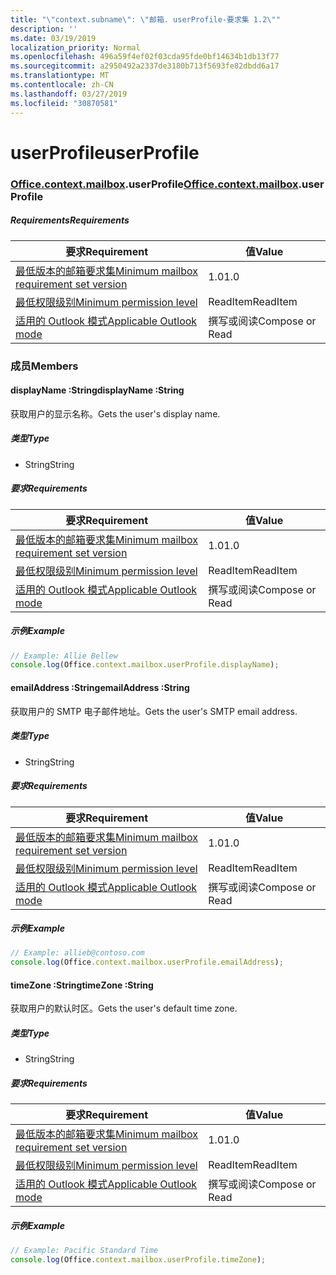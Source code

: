 ```yaml
---
title: "\"context.subname\": \"邮箱. userProfile-要求集 1.2\""
description: ''
ms.date: 03/19/2019
localization_priority: Normal
ms.openlocfilehash: 496a59f4ef02f03cda95fde0bf14634b1db13f77
ms.sourcegitcommit: a2950492a2337de3180b713f5693fe82dbdd6a17
ms.translationtype: MT
ms.contentlocale: zh-CN
ms.lasthandoff: 03/27/2019
ms.locfileid: "30870581"
---
```

# <a name="userprofile"></a><span data-ttu-id="a3eac-102">userProfile</span><span class="sxs-lookup"><span data-stu-id="a3eac-102">userProfile</span></span>

### <a name="officeofficemdcontextofficecontextmdmailboxofficecontextmailboxmduserprofile"></a><span data-ttu-id="a3eac-103">[Office](Office.md)[.context](Office.context.md)[.mailbox](Office.context.mailbox.md).userProfile</span><span class="sxs-lookup"><span data-stu-id="a3eac-103">[Office](Office.md)[.context](Office.context.md)[.mailbox](Office.context.mailbox.md).userProfile</span></span>

##### <a name="requirements"></a><span data-ttu-id="a3eac-104">Requirements</span><span class="sxs-lookup"><span data-stu-id="a3eac-104">Requirements</span></span>

|<span data-ttu-id="a3eac-105">要求</span><span class="sxs-lookup"><span data-stu-id="a3eac-105">Requirement</span></span>| <span data-ttu-id="a3eac-106">值</span><span class="sxs-lookup"><span data-stu-id="a3eac-106">Value</span></span>|
|---|---|
|[<span data-ttu-id="a3eac-107">最低版本的邮箱要求集</span><span class="sxs-lookup"><span data-stu-id="a3eac-107">Minimum mailbox requirement set version</span></span>](/office/dev/add-ins/reference/requirement-sets/outlook-api-requirement-sets)| <span data-ttu-id="a3eac-108">1.0</span><span class="sxs-lookup"><span data-stu-id="a3eac-108">1.0</span></span>|
|[<span data-ttu-id="a3eac-109">最低权限级别</span><span class="sxs-lookup"><span data-stu-id="a3eac-109">Minimum permission level</span></span>](/outlook/add-ins/understanding-outlook-add-in-permissions)| <span data-ttu-id="a3eac-110">ReadItem</span><span class="sxs-lookup"><span data-stu-id="a3eac-110">ReadItem</span></span>|
|[<span data-ttu-id="a3eac-111">适用的 Outlook 模式</span><span class="sxs-lookup"><span data-stu-id="a3eac-111">Applicable Outlook mode</span></span>](/outlook/add-ins/#extension-points)| <span data-ttu-id="a3eac-112">撰写或阅读</span><span class="sxs-lookup"><span data-stu-id="a3eac-112">Compose or Read</span></span>|

### <a name="members"></a><span data-ttu-id="a3eac-113">成员</span><span class="sxs-lookup"><span data-stu-id="a3eac-113">Members</span></span>

####  <a name="displayname-string"></a><span data-ttu-id="a3eac-114">displayName :String</span><span class="sxs-lookup"><span data-stu-id="a3eac-114">displayName :String</span></span>

<span data-ttu-id="a3eac-115">获取用户的显示名称。</span><span class="sxs-lookup"><span data-stu-id="a3eac-115">Gets the user's display name.</span></span>

##### <a name="type"></a><span data-ttu-id="a3eac-116">类型</span><span class="sxs-lookup"><span data-stu-id="a3eac-116">Type</span></span>

*   <span data-ttu-id="a3eac-117">String</span><span class="sxs-lookup"><span data-stu-id="a3eac-117">String</span></span>

##### <a name="requirements"></a><span data-ttu-id="a3eac-118">要求</span><span class="sxs-lookup"><span data-stu-id="a3eac-118">Requirements</span></span>

|<span data-ttu-id="a3eac-119">要求</span><span class="sxs-lookup"><span data-stu-id="a3eac-119">Requirement</span></span>| <span data-ttu-id="a3eac-120">值</span><span class="sxs-lookup"><span data-stu-id="a3eac-120">Value</span></span>|
|---|---|
|[<span data-ttu-id="a3eac-121">最低版本的邮箱要求集</span><span class="sxs-lookup"><span data-stu-id="a3eac-121">Minimum mailbox requirement set version</span></span>](/office/dev/add-ins/reference/requirement-sets/outlook-api-requirement-sets)| <span data-ttu-id="a3eac-122">1.0</span><span class="sxs-lookup"><span data-stu-id="a3eac-122">1.0</span></span>|
|[<span data-ttu-id="a3eac-123">最低权限级别</span><span class="sxs-lookup"><span data-stu-id="a3eac-123">Minimum permission level</span></span>](/outlook/add-ins/understanding-outlook-add-in-permissions)| <span data-ttu-id="a3eac-124">ReadItem</span><span class="sxs-lookup"><span data-stu-id="a3eac-124">ReadItem</span></span>|
|[<span data-ttu-id="a3eac-125">适用的 Outlook 模式</span><span class="sxs-lookup"><span data-stu-id="a3eac-125">Applicable Outlook mode</span></span>](/outlook/add-ins/#extension-points)| <span data-ttu-id="a3eac-126">撰写或阅读</span><span class="sxs-lookup"><span data-stu-id="a3eac-126">Compose or Read</span></span>|

##### <a name="example"></a><span data-ttu-id="a3eac-127">示例</span><span class="sxs-lookup"><span data-stu-id="a3eac-127">Example</span></span>

```javascript
// Example: Allie Bellew
console.log(Office.context.mailbox.userProfile.displayName);
```

####  <a name="emailaddress-string"></a><span data-ttu-id="a3eac-128">emailAddress :String</span><span class="sxs-lookup"><span data-stu-id="a3eac-128">emailAddress :String</span></span>

<span data-ttu-id="a3eac-129">获取用户的 SMTP 电子邮件地址。</span><span class="sxs-lookup"><span data-stu-id="a3eac-129">Gets the user's SMTP email address.</span></span>

##### <a name="type"></a><span data-ttu-id="a3eac-130">类型</span><span class="sxs-lookup"><span data-stu-id="a3eac-130">Type</span></span>

*   <span data-ttu-id="a3eac-131">String</span><span class="sxs-lookup"><span data-stu-id="a3eac-131">String</span></span>

##### <a name="requirements"></a><span data-ttu-id="a3eac-132">要求</span><span class="sxs-lookup"><span data-stu-id="a3eac-132">Requirements</span></span>

|<span data-ttu-id="a3eac-133">要求</span><span class="sxs-lookup"><span data-stu-id="a3eac-133">Requirement</span></span>| <span data-ttu-id="a3eac-134">值</span><span class="sxs-lookup"><span data-stu-id="a3eac-134">Value</span></span>|
|---|---|
|[<span data-ttu-id="a3eac-135">最低版本的邮箱要求集</span><span class="sxs-lookup"><span data-stu-id="a3eac-135">Minimum mailbox requirement set version</span></span>](/office/dev/add-ins/reference/requirement-sets/outlook-api-requirement-sets)| <span data-ttu-id="a3eac-136">1.0</span><span class="sxs-lookup"><span data-stu-id="a3eac-136">1.0</span></span>|
|[<span data-ttu-id="a3eac-137">最低权限级别</span><span class="sxs-lookup"><span data-stu-id="a3eac-137">Minimum permission level</span></span>](/outlook/add-ins/understanding-outlook-add-in-permissions)| <span data-ttu-id="a3eac-138">ReadItem</span><span class="sxs-lookup"><span data-stu-id="a3eac-138">ReadItem</span></span>|
|[<span data-ttu-id="a3eac-139">适用的 Outlook 模式</span><span class="sxs-lookup"><span data-stu-id="a3eac-139">Applicable Outlook mode</span></span>](/outlook/add-ins/#extension-points)| <span data-ttu-id="a3eac-140">撰写或阅读</span><span class="sxs-lookup"><span data-stu-id="a3eac-140">Compose or Read</span></span>|

##### <a name="example"></a><span data-ttu-id="a3eac-141">示例</span><span class="sxs-lookup"><span data-stu-id="a3eac-141">Example</span></span>

```javascript
// Example: allieb@contoso.com
console.log(Office.context.mailbox.userProfile.emailAddress);
```

####  <a name="timezone-string"></a><span data-ttu-id="a3eac-142">timeZone :String</span><span class="sxs-lookup"><span data-stu-id="a3eac-142">timeZone :String</span></span>

<span data-ttu-id="a3eac-143">获取用户的默认时区。</span><span class="sxs-lookup"><span data-stu-id="a3eac-143">Gets the user's default time zone.</span></span>

##### <a name="type"></a><span data-ttu-id="a3eac-144">类型</span><span class="sxs-lookup"><span data-stu-id="a3eac-144">Type</span></span>

*   <span data-ttu-id="a3eac-145">String</span><span class="sxs-lookup"><span data-stu-id="a3eac-145">String</span></span>

##### <a name="requirements"></a><span data-ttu-id="a3eac-146">要求</span><span class="sxs-lookup"><span data-stu-id="a3eac-146">Requirements</span></span>

|<span data-ttu-id="a3eac-147">要求</span><span class="sxs-lookup"><span data-stu-id="a3eac-147">Requirement</span></span>| <span data-ttu-id="a3eac-148">值</span><span class="sxs-lookup"><span data-stu-id="a3eac-148">Value</span></span>|
|---|---|
|[<span data-ttu-id="a3eac-149">最低版本的邮箱要求集</span><span class="sxs-lookup"><span data-stu-id="a3eac-149">Minimum mailbox requirement set version</span></span>](/office/dev/add-ins/reference/requirement-sets/outlook-api-requirement-sets)| <span data-ttu-id="a3eac-150">1.0</span><span class="sxs-lookup"><span data-stu-id="a3eac-150">1.0</span></span>|
|[<span data-ttu-id="a3eac-151">最低权限级别</span><span class="sxs-lookup"><span data-stu-id="a3eac-151">Minimum permission level</span></span>](/outlook/add-ins/understanding-outlook-add-in-permissions)| <span data-ttu-id="a3eac-152">ReadItem</span><span class="sxs-lookup"><span data-stu-id="a3eac-152">ReadItem</span></span>|
|[<span data-ttu-id="a3eac-153">适用的 Outlook 模式</span><span class="sxs-lookup"><span data-stu-id="a3eac-153">Applicable Outlook mode</span></span>](/outlook/add-ins/#extension-points)| <span data-ttu-id="a3eac-154">撰写或阅读</span><span class="sxs-lookup"><span data-stu-id="a3eac-154">Compose or Read</span></span>|

##### <a name="example"></a><span data-ttu-id="a3eac-155">示例</span><span class="sxs-lookup"><span data-stu-id="a3eac-155">Example</span></span>

```javascript
// Example: Pacific Standard Time
console.log(Office.context.mailbox.userProfile.timeZone);
```
